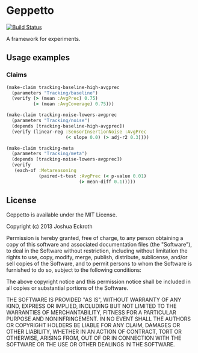 # Geppetto

[![Build Status](https://travis-ci.org/artifice-cc/geppetto.png)](https://travis-ci.org/artifice-cc/geppetto)

A framework for experiments.

## Usage examples

### Claims

```clojure
(make-claim tracking-baseline-high-avgprec
  (parameters "Tracking/baseline")
  (verify (> (mean :AvgPrec) 0.75)
          (> (mean :AvgCoverage) 0.75)))

(make-claim tracking-noise-lowers-avgprec
  (parameters "Tracking/noise")
  (depends [tracking-baseline-high-avgprec])
  (verify (linear-reg :SensorInsertionNoise :AvgPrec
                      (< slope 0.0) (> adj-r2 0.3))))

(make-claim tracking-meta
  (parameters "Tracking/meta")
  (depends [tracking-noise-lowers-avgprec])
  (verify
   (each-of :Metareasoning
            (paired-t-test :AvgPrec (< p-value 0.01)
                           (> mean-diff 0.1)))))
```

## License

Geppetto is available under the MIT License.

Copyright (c) 2013 Joshua Eckroth

Permission is hereby granted, free of charge, to any person obtaining a copy of this software and associated documentation files (the "Software"), to deal in the Software without restriction, including without limitation the rights to use, copy, modify, merge, publish, distribute, sublicense, and/or sell copies of the Software, and to permit persons to whom the Software is furnished to do so, subject to the following conditions:

The above copyright notice and this permission notice shall be included in all copies or substantial portions of the Software.

THE SOFTWARE IS PROVIDED "AS IS", WITHOUT WARRANTY OF ANY KIND, EXPRESS OR IMPLIED, INCLUDING BUT NOT LIMITED TO THE WARRANTIES OF MERCHANTABILITY, FITNESS FOR A PARTICULAR PURPOSE AND NONINFRINGEMENT. IN NO EVENT SHALL THE AUTHORS OR COPYRIGHT HOLDERS BE LIABLE FOR ANY CLAIM, DAMAGES OR OTHER LIABILITY, WHETHER IN AN ACTION OF CONTRACT, TORT OR OTHERWISE, ARISING FROM, OUT OF OR IN CONNECTION WITH THE SOFTWARE OR THE USE OR OTHER DEALINGS IN THE SOFTWARE.
